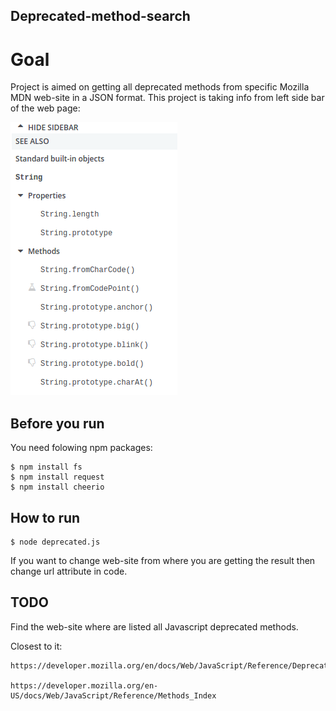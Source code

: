 ## Deprecated-method-search

# Goal

Project is aimed on getting all deprecated methods from specific Mozilla MDN web-site in a JSON format.
This project is taking info from left side bar of the web page:



![alt text](https://github.com/ToPeter/deprecated-method-search/blob/master/sidebar.png) 

## Before you run 

You need folowing npm packages: 

	$ npm install fs
	$ npm install request
	$ npm install cheerio

## How to run 

	$ node deprecated.js

If you want to change web-site from where you are getting the result then change url attribute in code.


## TODO

Find the web-site where are listed all Javascript deprecated methods.

Closest to it: 

	https://developer.mozilla.org/en/docs/Web/JavaScript/Reference/Deprecated_and_obsolete_features

	https://developer.mozilla.org/en-US/docs/Web/JavaScript/Reference/Methods_Index


